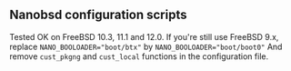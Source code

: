 ##  Nanobsd configuration scripts

Tested OK on FreeBSD 10.3, 11.1 and 12.0. If you're still use FreeBSD 9.x, replace 
``` NANO_BOOLOADER="boot/btx" ```
by
``` NANO_BOOLOADER="boot/boot0" ```
And remove ```cust_pkgng``` and ```cust_local``` functions in the configuration file.
